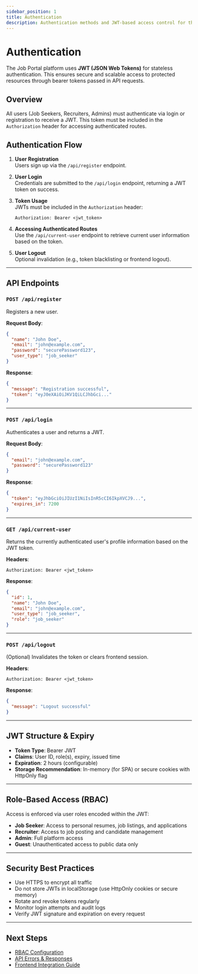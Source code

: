 ```yaml
---
sidebar_position: 1
title: Authentication
description: Authentication methods and JWT-based access control for the Job Portal platform
---
```


# Authentication

The Job Portal platform uses **JWT (JSON Web Tokens)** for stateless authentication. This ensures secure and scalable access to protected resources through bearer tokens passed in API requests.

## Overview

All users (Job Seekers, Recruiters, Admins) must authenticate via login or registration to receive a JWT. This token must be included in the `Authorization` header for accessing authenticated routes.

## Authentication Flow

1. **User Registration**  
   Users sign up via the `/api/register` endpoint.

2. **User Login**  
   Credentials are submitted to the `/api/login` endpoint, returning a JWT token on success.

3. **Token Usage**  
   JWTs must be included in the `Authorization` header:

   ```http
   Authorization: Bearer <jwt_token>
   ```

4. **Accessing Authenticated Routes**  
   Use the `/api/current-user` endpoint to retrieve current user information based on the token.

5. **User Logout**  
   Optional invalidation (e.g., token blacklisting or frontend logout).

---

## API Endpoints

### `POST /api/register`

Registers a new user.

**Request Body**:

```json
{
  "name": "John Doe",
  "email": "john@example.com",
  "password": "securePassword123",
  "user_type": "job_seeker"
}
```

**Response**:

```json
{
  "message": "Registration successful",
  "token": "eyJ0eXAiOiJKV1QiLCJhbGci..."
}
```

---

### `POST /api/login`

Authenticates a user and returns a JWT.

**Request Body**:

```json
{
  "email": "john@example.com",
  "password": "securePassword123"
}
```

**Response**:

```json
{
  "token": "eyJhbGciOiJIUzI1NiIsInR5cCI6IkpXVCJ9...",
  "expires_in": 7200
}
```

---

### `GET /api/current-user`

Returns the currently authenticated user's profile information based on the JWT token.

**Headers**:

```http
Authorization: Bearer <jwt_token>
```

**Response**:

```json
{
  "id": 1,
  "name": "John Doe",
  "email": "john@example.com",
  "user_type": "job_seeker",
  "role": "job_seeker"
}
```

---

### `POST /api/logout`

(Optional) Invalidates the token or clears frontend session.

**Headers**:

```http
Authorization: Bearer <jwt_token>
```

**Response**:

```json
{
  "message": "Logout successful"
}
```

---

## JWT Structure & Expiry

- **Token Type**: Bearer JWT
- **Claims**: User ID, role(s), expiry, issued time
- **Expiration**: 2 hours (configurable)
- **Storage Recommendation**: In-memory (for SPA) or secure cookies with HttpOnly flag

---

## Role-Based Access (RBAC)

Access is enforced via user roles encoded within the JWT:

- **Job Seeker**: Access to personal resumes, job listings, and applications
- **Recruiter**: Access to job posting and candidate management
- **Admin**: Full platform access
- **Guest**: Unauthenticated access to public data only

---

## Security Best Practices

- Use HTTPS to encrypt all traffic
- Do not store JWTs in localStorage (use HttpOnly cookies or secure memory)
- Rotate and revoke tokens regularly
- Monitor login attempts and audit logs
- Verify JWT signature and expiration on every request

---

## Next Steps

- [RBAC Configuration](./rbac.md)
- [API Errors & Responses](./errors.md)
- [Frontend Integration Guide](../03-guides/authentication-guide.mdx)
